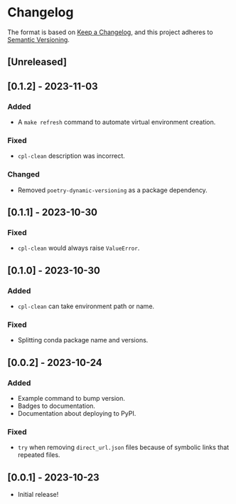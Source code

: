# Changelog

The format is based on [Keep a Changelog](https://keepachangelog.com/en/1.1.0/), and this project adheres to [Semantic Versioning](https://semver.org/spec/v2.0.0.html).

## [Unreleased]

## [0.1.2] - 2023-11-03

### Added

- A `make refresh` command to automate virtual environment creation.

### Fixed

- `cpl-clean` description was incorrect.

### Changed

- Removed `poetry-dynamic-versioning` as a package dependency.

## [0.1.1] - 2023-10-30

### Fixed

- `cpl-clean` would always raise `ValueError`.

## [0.1.0] - 2023-10-30

### Added

- `cpl-clean` can take environment path or name.

### Fixed

- Splitting conda package name and versions.

## [0.0.2] - 2023-10-24

### Added

- Example command to bump version.
- Badges to documentation.
- Documentation about deploying to PyPI.

### Fixed

- `try` when removing `direct_url.json` files because of symbolic links that repeated files.

## [0.0.1] - 2023-10-23

- Initial release!
